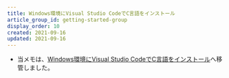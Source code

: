 ```yaml
---
title: Windows環境にVisual Studio CodeでC言語をインストール
article_group_id: getting-started-group
display_order: 10
created: 2021-09-16
updated: 2021-09-16
---
```

- 当メモは、[Windows環境にVisual Studio CodeでC言語をインストール](https://thinktwice.tech/it/c/install_in_windows_with_visual_studio_code/)へ移管しました。

